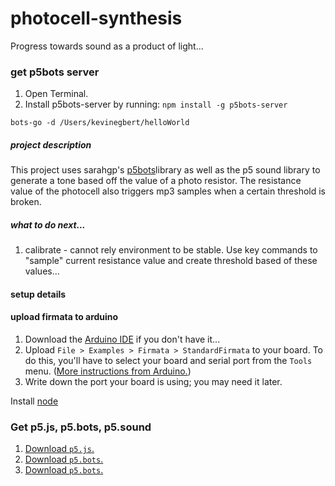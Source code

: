 # photocell-synthesis
Progress towards sound as a product of light...

### get p5bots server
1. Open Terminal.
2. Install p5bots-server by running: `npm install -g p5bots-server`


```bots-go -d /Users/kevinegbert/helloWorld ```

##### project description
This project uses sarahgp's [p5bots](https://github.com/sarahgp/p5bots)library as well as the p5 sound library to generate a tone based off the value of a photo resistor. The resistance value of the photocell also triggers mp3 samples when a certain threshold is broken.

##### what to do next...

1. calibrate - cannot rely environment to be stable. Use key commands to "sample" current resistance value and create threshold based of these values...

#### setup details

#### upload firmata to arduino

1. Download the [Arduino IDE](https://www.arduino.cc/en/main/software) if you don't have it...
2. Upload `File > Examples > Firmata > StandardFirmata` to your board. To do this, you'll have to select your board and serial port from the `Tools` menu. ([More instructions from Arduino.](https://www.arduino.cc/en/Guide/MacOSX))
3. Write down the port your board is using; you may need it later.

Install [node](https://nodejs.org/)

### Get p5.js, p5.bots, p5.sound
1. [Download `p5.js`.](https://github.com/processing/p5.js/releases/download/0.4.8/p5.zip)
2. [Download `p5.bots`.](https://raw.githubusercontent.com/sarahgp/p5bots/master/lib/p5bots.js)
3. [Download `p5.bots`.](https://github.com/processing/p5.js-sound)
